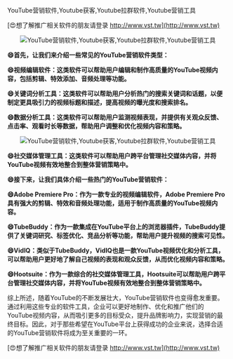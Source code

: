 YouTube营销软件,Youtube获客,Youtube拉群软件,Youtube营销工具

[😍想了解推广相关软件的朋友请登录 http://www.vst.tw](http://www.vst.tw)

 <center><img src="https://vst.tw/MP4/tuiguang/png/3.png" alt="YouTube营销软件,Youtube获客,Youtube拉群软件,Youtube营销工具"></center>

**😄首先，让我们来介绍一些常见的YouTube营销软件类型：**

**😄视频编辑软件：这类软件可以帮助用户编辑和制作高质量的YouTube视频内容，包括剪辑、特效添加、音频处理等功能。**

**😄关键词分析工具：这类软件可以帮助用户分析热门的搜索关键词和话题，以便制定更具吸引力的视频标题和描述，提高视频的曝光度和搜索排名。**

**😄数据分析工具：这类软件可以帮助用户监测视频表现，并提供有关观众反馈、点击率、观看时长等数据，帮助用户调整和优化视频内容和策略。**

 <center><img src="https://vst.tw/MP4/tuiguang/png/7.png" alt="YouTube营销软件,Youtube获客,Youtube拉群软件,Youtube营销工具"></center>

**😄社交媒体管理工具：这类软件可以帮助用户跨平台管理社交媒体内容，并将YouTube视频有效地整合到整体营销策略中。**

**😄接下来，让我们具体介绍一些热门的YouTube营销软件：**

**😄Adobe Premiere Pro：作为一款专业的视频编辑软件，Adobe Premiere Pro具有强大的剪辑、特效和音频处理功能，适用于制作高质量的YouTube视频内容。**

**😄TubeBuddy：作为一款集成在YouTube平台上的浏览器插件，TubeBuddy提供了关键词研究、标签优化、竞品分析等功能，帮助用户提升视频的搜索可见性。**

**😄VidIQ：类似于TubeBuddy，VidIQ也是一款YouTube视频优化和分析工具，可以帮助用户更好地了解自己视频的表现和观众反馈，从而优化视频内容和策略。**

**😄Hootsuite：作为一款综合的社交媒体管理工具，Hootsuite可以帮助用户跨平台管理社交媒体内容，并将YouTube视频有效地整合到整体营销策略中。**

综上所述，随着YouTube的不断发展壮大，YouTube营销软件也变得愈发重要。通过利用这些专业的软件工具，企业可以更好地制作、优化和推广他们的YouTube视频内容，从而吸引更多的目标受众，提升品牌影响力，实现营销的最终目标。因此，对于那些希望在YouTube平台上获得成功的企业来说，选择合适的YouTube营销软件将成为至关重要的一环。

[😍想了解推广相关软件的朋友请登录 http://www.vst.tw](http://www.vst.tw)




